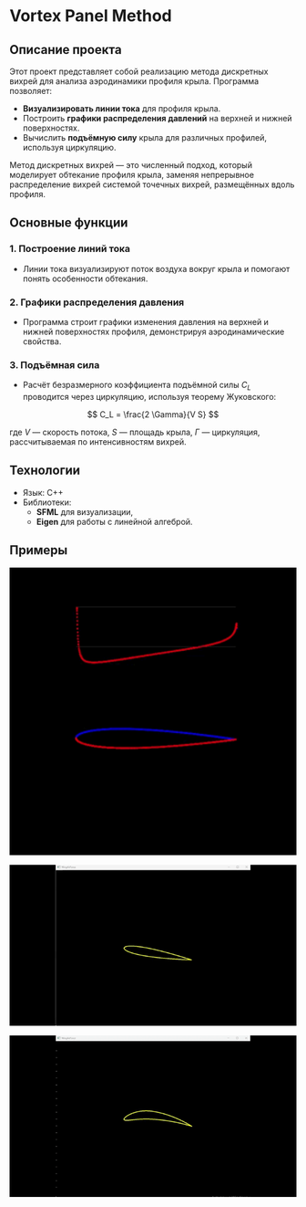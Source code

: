 # **Vortex Panel Method**

## **Описание проекта**

Этот проект представляет собой реализацию метода дискретных вихрей для анализа аэродинамики профиля крыла. Программа позволяет:

- **Визуализировать линии тока** для профиля крыла.
- Построить **графики распределения давлений** на верхней и нижней поверхностях.
- Вычислить **подъёмную силу** крыла для различных профилей, используя циркуляцию.

Метод дискретных вихрей — это численный подход, который моделирует обтекание профиля крыла, заменяя непрерывное распределение вихрей системой точечных вихрей, размещённых вдоль профиля. 

## **Основные функции**

### 1. Построение линий тока
- Линии тока визуализируют поток воздуха вокруг крыла и помогают понять особенности обтекания.

### 2. Графики распределения давления
- Программа строит графики изменения давления на верхней и нижней поверхностях профиля, демонстрируя аэродинамические свойства.

### 3. Подъёмная сила
- Расчёт безразмерного коэффициента подъёмной силы $C_L$ проводится через циркуляцию, используя теорему Жуковского:

$$
C_L = \frac{2 \Gamma}{V S}
$$

  где $V$ — скорость потока, $S$ — площадь крыла, $\Gamma$ — циркуляция, рассчитываемая по интенсивностям вихрей.

## **Технологии**
 - Язык: C++
 - Библиотеки:
   - **SFML** для визуализации,
   - **Eigen** для работы с линейной алгеброй.  

## **Примеры**

![p3](./fig/pressure.gif)

![p1](./fig/streamline1.gif)

![p2](./fig/streamlines2.gif)


